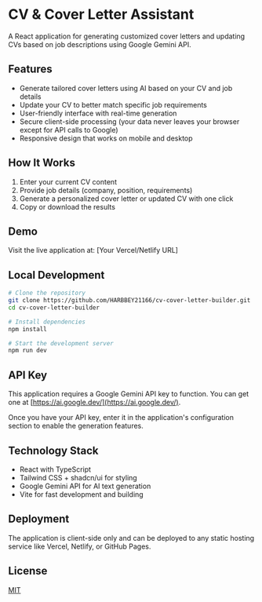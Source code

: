# CV & Cover Letter Assistant

A React application for generating customized cover letters and updating CVs based on job descriptions using Google Gemini API.

## Features

- Generate tailored cover letters using AI based on your CV and job details
- Update your CV to better match specific job requirements 
- User-friendly interface with real-time generation
- Secure client-side processing (your data never leaves your browser except for API calls to Google)
- Responsive design that works on mobile and desktop

## How It Works

1. Enter your current CV content
2. Provide job details (company, position, requirements)
3. Generate a personalized cover letter or updated CV with one click
4. Copy or download the results

## Demo

Visit the live application at: [Your Vercel/Netlify URL]

## Local Development

```bash
# Clone the repository
git clone https://github.com/HARBBEY21166/cv-cover-letter-builder.git
cd cv-cover-letter-builder

# Install dependencies
npm install

# Start the development server
npm run dev
```

## API Key

This application requires a Google Gemini API key to function. You can get one at [https://ai.google.dev/](https://ai.google.dev/).

Once you have your API key, enter it in the application's configuration section to enable the generation features.

## Technology Stack

- React with TypeScript
- Tailwind CSS + shadcn/ui for styling
- Google Gemini API for AI text generation
- Vite for fast development and building

## Deployment

The application is client-side only and can be deployed to any static hosting service like Vercel, Netlify, or GitHub Pages.

## License

[MIT](LICENSE)